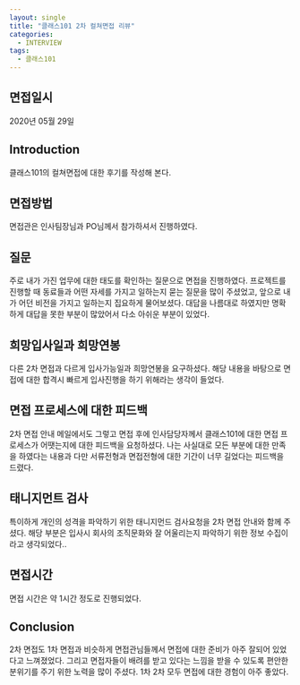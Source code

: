 ```yaml
---
layout: single
title: "클래스101 2차 컬쳐면접 리뷰"
categories:
  - INTERVIEW
tags:
  - 클래스101
---
```


## 면접일시

2020년 05월 29일

## Introduction

클래스101의 컬쳐면접에 대한 후기를 작성해 본다.

## 면접방법

면접관은 인사팀장님과 PO님께서 참가하셔서 진행하였다.

## 질문

주로 내가 가진 업무에 대한 태도를 확인하는 질문으로 면접을 진행하였다. 프로젝트를 진행할 때 동료들과 어떤 자세를 가지고 일하는지 묻는 질문을 많이 주셨었고, 앞으로 내가 어던 비전을 가지고 일하는지 집요하게 물어보셨다. 대답을 나름대로 하였지만 명확하게 대답을 못한 부분이 많았어서 다소 아쉬운 부분이 있었다.

## 희망입사일과 희망연봉

다른 2차 면접과 다르게 입사가능일과 희망연봉을 요구하셨다. 해당 내용을 바탕으로 면접에 대한 합격시 빠르게 입사진행을 하기 위해라는 생각이 들었다.

## 면접 프로세스에 대한 피드백

2차 면접 안내 메일에서도 그렇고 면접 후에 인사담당자께서 클래스101에 대한 면접 프로세스가 어땟는지에 대한 피드백을 요청하셨다. 나는 사실대로 모든 부분에 대한 만족을 하였다는 내용과 다만 서류전형과 면접전형에 대한 기간이 너무 길었다는 피드백을 드렸다.

## 태니지먼트 검사

특이하게 개인의 성격을 파악하기 위한 태니지먼드 검사요청을 2차 면접 안내와 함께 주셨다. 해당 부분은 입사시 회사의 조직문화와 잘 어울리는지 파악하기 위한 정보 수집이라고 생각되었다..

## 면접시간

면접 시간은 약 1시간 정도로 진행되었다.

## Conclusion

2차 면접도 1차 면접과 비슷하게 면접관님들께서 면접에 대한 준비가 아주 잘되어 있었다고 느껴졌었다. 그리고 면접자들이 배려를 받고 있다는 느낌을 받을 수 있도록 편안한 분위기를 주기 위한 노력을 많이 주셨다. 1차 2차 모두 면접에 대한 경험이 아주 좋았다.
